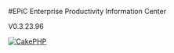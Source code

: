 



#EPiC
Enterprise Productivity Information Center

V0.3.23.96









[![CakePHP](http://cakephp.org/img/cake-logo.png)](http://www.cakephp.org)




